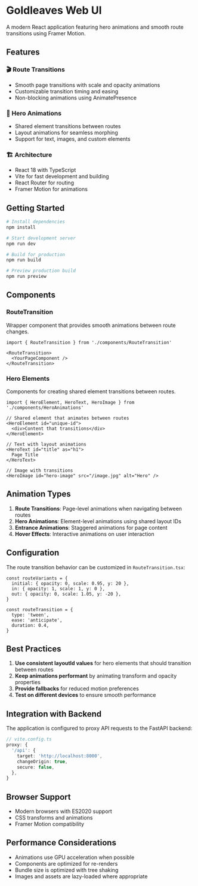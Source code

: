 # Goldleaves Web UI

A modern React application featuring hero animations and smooth route transitions using Framer Motion.

## Features

### 🎬 Route Transitions
- Smooth page transitions with scale and opacity animations
- Customizable transition timing and easing
- Non-blocking animations using AnimatePresence

### 🦸 Hero Animations
- Shared element transitions between routes
- Layout animations for seamless morphing
- Support for text, images, and custom elements

### 🏗 Architecture
- React 18 with TypeScript
- Vite for fast development and building
- React Router for routing
- Framer Motion for animations

## Getting Started

```bash
# Install dependencies
npm install

# Start development server
npm run dev

# Build for production
npm run build

# Preview production build
npm run preview
```

## Components

### RouteTransition
Wrapper component that provides smooth animations between route changes.

```tsx
import { RouteTransition } from './components/RouteTransition'

<RouteTransition>
  <YourPageComponent />
</RouteTransition>
```

### Hero Elements
Components for creating shared element transitions between routes.

```tsx
import { HeroElement, HeroText, HeroImage } from './components/HeroAnimations'

// Shared element that animates between routes
<HeroElement id="unique-id">
  <div>Content that transitions</div>
</HeroElement>

// Text with layout animations
<HeroText id="title" as="h1">
  Page Title
</HeroText>

// Image with transitions
<HeroImage id="hero-image" src="/image.jpg" alt="Hero" />
```

## Animation Types

1. **Route Transitions**: Page-level animations when navigating between routes
2. **Hero Animations**: Element-level animations using shared layout IDs
3. **Entrance Animations**: Staggered animations for page content
4. **Hover Effects**: Interactive animations on user interaction

## Configuration

The route transition behavior can be customized in `RouteTransition.tsx`:

```tsx
const routeVariants = {
  initial: { opacity: 0, scale: 0.95, y: 20 },
  in: { opacity: 1, scale: 1, y: 0 },
  out: { opacity: 0, scale: 1.05, y: -20 },
}

const routeTransition = {
  type: 'tween',
  ease: 'anticipate',
  duration: 0.4,
}
```

## Best Practices

1. **Use consistent layoutId values** for hero elements that should transition between routes
2. **Keep animations performant** by animating transform and opacity properties
3. **Provide fallbacks** for reduced motion preferences
4. **Test on different devices** to ensure smooth performance

## Integration with Backend

The application is configured to proxy API requests to the FastAPI backend:

```typescript
// vite.config.ts
proxy: {
  '/api': {
    target: 'http://localhost:8000',
    changeOrigin: true,
    secure: false,
  },
}
```

## Browser Support

- Modern browsers with ES2020 support
- CSS transforms and animations
- Framer Motion compatibility

## Performance Considerations

- Animations use GPU acceleration when possible
- Components are optimized for re-renders
- Bundle size is optimized with tree shaking
- Images and assets are lazy-loaded where appropriate
